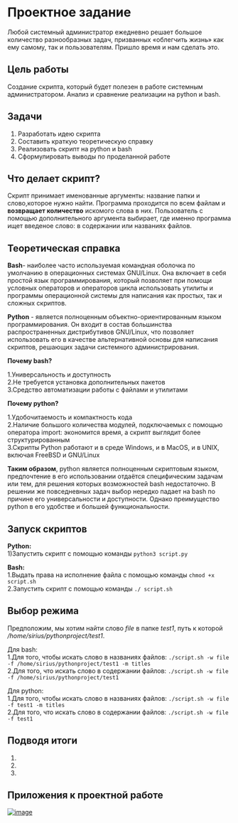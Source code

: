 # Проектное задание
Любой системный администратор ежедневно решает большое количество разнообразных задач, призванных «облегчить жизнь» как ему самому, так и пользователям.
Пришло время и нам сделать это.
## Цель работы 
Создание скрипта, который будет полезен в работе системным администратором. Анализ и сравнение реализации на python и bash.
## Задачи 
1. Разработать идею скрипта
2. Составить краткую теоретическую справку
3. Реализовать скрипт на python и bash
4. Сформулировать выводы по проделанной работе 
## Что делает скрипт?
Скрипт принимает именованные аргументы: название папки и слово,которое нужно найти. Программа проходится по всем файлам и **возвращает количество** искомого слова в них. Пользователь с помощью дополнительного аргумента выбирает, где именно программа ищет введеное слово: в содержании или названиях файлов. 
## Теоретическая справка
**Bash**- наиболее часто используемая командная оболочка по умолчанию в операционных системах GNU/Linux. Она включает в себя простой язык программирования, который позволяет при помощи условных операторов и операторов цикла использовать утилиты и программы операционной системы для написания как простых, так и сложных скриптов.

**Python** - является полноценным объектно-ориентированным языком программирования. Он входит в состав большинства распространенных дистрибутивов GNU/Linux, что позволяет использовать его в качестве альтернативной основы для написания скриптов, решающих задачи системного администрирования.

**Почему bash?**

1.Универсальность и доступность \
2.Не требуется установка дополнительных пакетов \
3.Средство автоматизации работы с файлами и утилитами 

**Почему python?**

1.Удобочитаемость и компактность кода \
2.Наличие большого количества модулей, подключаемых с помощью оператора import: экономится время, а скрипт выглядит более структурированным \
3.Скрипты Python работают и в среде Windows, и в MacOS, и в UNIX, включая FreeBSD и GNU/Linux 

**Таким образом**, python является полноценным скриптовым языком, предпочтение в его использовании отдаётся специфическим задачам или тем, для решения которых возможностей bash недостаточно. В решении же повседневных задач выбор нередко падает на bash по причине его универсальности и доступности. Однако преимущество python в его удобстве и большей функциональности. 

## Запуск скриптов
**Python:** \
1)Запустить скрипт с помощью команды ``` python3 script.py ```

**Bash:** \
1.Выдать права на исполнение файла с помощью команды ``` chmod +x script.sh  ``` \
2.Запустить скрипт с помощью команды ``` ./ script.sh ```

## Выбор режима 
Предположим, мы хотим найти слово *file* в папке *test1*, путь к которой */home/sirius/pythonproject/test1*. 

Для bash: \
1.Для того, чтобы искать слово в названиях файлов: ```./script.sh -w file -f /home/sirius/pythonproject/test1 -m titles``` \
2.Для того, что искать слово в содержании файлов: ```./script.sh -w file -f /home/sirius/pythonproject/test1```

Для python: \
1.Для того, чтобы искать слово в названиях файлов: ```./script.sh -w file -f test1 -m titles``` \
2.Для того, что искать слово в содержании файлов: ```./script.sh -w file -f test1```

## Подводя итоги
1)
2)
3)


## Приложения к проектной работе
<a href="https://ibb.co/R4Pnsb4"><img src="https://i.ibb.co/rfMPz0f/image.jpg" alt="image" border="0"></a>
